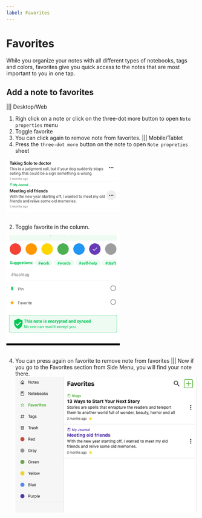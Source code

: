 ```yaml
---
label: Favorites
---
```

# Favorites 

While you organize your notes with all different types of notebooks, tags and colors, favorites give you quick access to the notes that are most important to you in one tap.

## Add a note to favorites
||| Desktop/Web
1. Righ click on a note or click on the three-dot more button to open `Note properties` menu
2. Toggle favorite
3. You can click again to remove note from favorites.
   ||| Mobile/Tablet
1. Press the `three-dot more` button on the note to open `Note propreties` sheet

<img style="width:300px;margin-bottom:15px" src="../static/color_note_step_1.jpg" alt="Click on the more button on right side of note."/>

2. Toggle favorite in the column.

<img style="width:300px;margin-bottom:15px" src="../static/favorite_note.jpg" alt="Toggle favorite in the column."/>

4. You can press again on favorite to remove note from favorites
   |||
Now if you go to the Favorites section from Side Menu, you will find your note there.
![](../static/favorites_page.png)